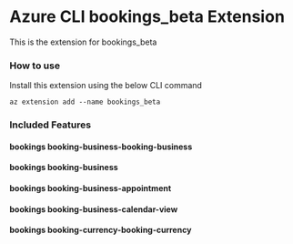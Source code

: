 # Azure CLI bookings_beta Extension #
This is the extension for bookings_beta

### How to use ###
Install this extension using the below CLI command
```
az extension add --name bookings_beta
```

### Included Features ###
#### bookings booking-business-booking-business ####
#### bookings booking-business ####
#### bookings booking-business-appointment ####
#### bookings booking-business-calendar-view ####
#### bookings booking-currency-booking-currency ####